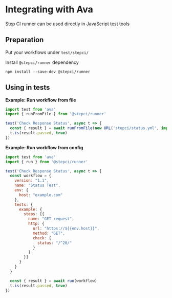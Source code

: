 # Integrating with Ava

Step CI runner can be used directly in JavaScript test tools

## Preparation

Put your workflows under `test/stepci/`

Install `@stepci/runner` dependency

```
npm install --save-dev @stepci/runner
```

## Using in tests

**Example: Run workflow from file**

```js
import test from 'ava'
import { runFromFile } from '@stepci/runner'

test('Check Response Status', async t => {
  const { result } = await runFromFile(new URL('stepci/status.yml', import.meta.url))
  t.is(result.passed, true)
})
```

**Example: Run workflow from config**

```js
import test from 'ava'
import { run } from '@stepci/runner'

test('Check Response Status', async t => {
  const workflow = {
    version: "1.1",
    name: "Status Test",
    env: {
      host: "example.com"
    },
    tests: {
      example: {
        steps: [{
          name: "GET request",
          http: {
            url: "https://${{env.host}}",
            method: "GET",
            check: {
              status: "/^20/"
            }
          }
        }]
      }
    }
  }

  const { result } = await run(workflow)
  t.is(result.passed, true)
})
```
